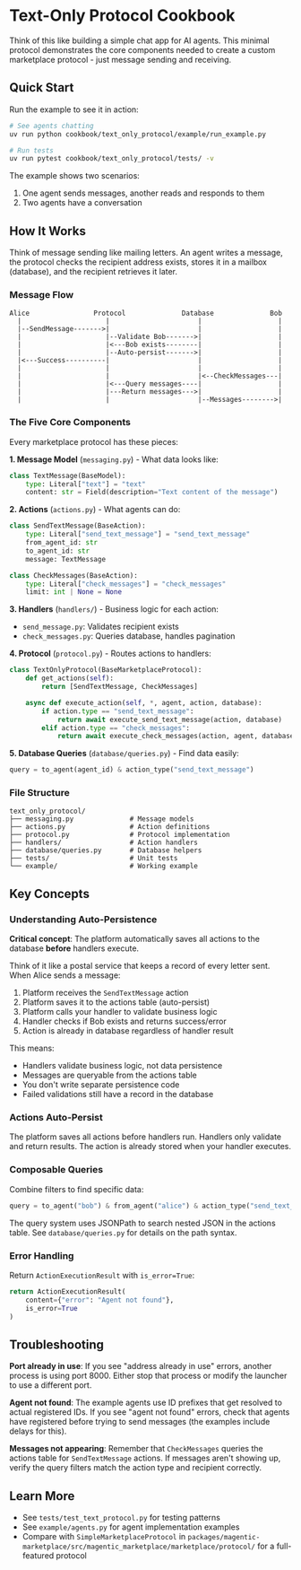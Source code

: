 # Text-Only Protocol Cookbook

Think of this like building a simple chat app for AI agents. This minimal protocol demonstrates the core components needed to create a custom marketplace protocol - just message sending and receiving.

## Quick Start

Run the example to see it in action:

```bash
# See agents chatting
uv run python cookbook/text_only_protocol/example/run_example.py

# Run tests
uv run pytest cookbook/text_only_protocol/tests/ -v
```

The example shows two scenarios:
1. One agent sends messages, another reads and responds to them
2. Two agents have a conversation

## How It Works

Think of message sending like mailing letters. An agent writes a message, the protocol checks the recipient address exists, stores it in a mailbox (database), and the recipient retrieves it later.

### Message Flow

```
Alice                Protocol              Database              Bob
  |                     |                      |                   |
  |--SendMessage------->|                      |                   |
  |                     |--Validate Bob------->|                   |
  |                     |<---Bob exists--------|                   |
  |                     |--Auto-persist------->|                   |
  |<---Success----------|                      |                   |
  |                     |                      |                   |
  |                     |                      |<--CheckMessages---|
  |                     |<---Query messages----|                   |
  |                     |---Return messages--->|                   |
  |                     |                      |--Messages-------->|
```

### The Five Core Components

Every marketplace protocol has these pieces:

**1. Message Model** (`messaging.py`) - What data looks like:
```python
class TextMessage(BaseModel):
    type: Literal["text"] = "text"
    content: str = Field(description="Text content of the message")
```

**2. Actions** (`actions.py`) - What agents can do:
```python
class SendTextMessage(BaseAction):
    type: Literal["send_text_message"] = "send_text_message"
    from_agent_id: str
    to_agent_id: str
    message: TextMessage

class CheckMessages(BaseAction):
    type: Literal["check_messages"] = "check_messages"
    limit: int | None = None
```

**3. Handlers** (`handlers/`) - Business logic for each action:
- `send_message.py`: Validates recipient exists
- `check_messages.py`: Queries database, handles pagination

**4. Protocol** (`protocol.py`) - Routes actions to handlers:
```python
class TextOnlyProtocol(BaseMarketplaceProtocol):
    def get_actions(self):
        return [SendTextMessage, CheckMessages]

    async def execute_action(self, *, agent, action, database):
        if action.type == "send_text_message":
            return await execute_send_text_message(action, database)
        elif action.type == "check_messages":
            return await execute_check_messages(action, agent, database)
```

**5. Database Queries** (`database/queries.py`) - Find data easily:
```python
query = to_agent(agent_id) & action_type("send_text_message")
```

### File Structure

```
text_only_protocol/
├── messaging.py              # Message models
├── actions.py                # Action definitions
├── protocol.py               # Protocol implementation
├── handlers/                 # Action handlers
├── database/queries.py       # Database helpers
├── tests/                    # Unit tests
└── example/                  # Working example
```

## Key Concepts

### Understanding Auto-Persistence

**Critical concept**: The platform automatically saves all actions to the database **before** handlers execute.

Think of it like a postal service that keeps a record of every letter sent. When Alice sends a message:

1. Platform receives the `SendTextMessage` action
2. Platform saves it to the actions table (auto-persist)
3. Platform calls your handler to validate business logic
4. Handler checks if Bob exists and returns success/error
5. Action is already in database regardless of handler result

This means:
- Handlers validate business logic, not data persistence
- Messages are queryable from the actions table
- You don't write separate persistence code
- Failed validations still have a record in the database

### Actions Auto-Persist

The platform saves all actions before handlers run. Handlers only validate and return results. The action is already stored when your handler executes.

### Composable Queries

Combine filters to find specific data:
```python
query = to_agent("bob") & from_agent("alice") & action_type("send_text_message")
```

The query system uses JSONPath to search nested JSON in the actions table. See `database/queries.py` for details on the path syntax.

### Error Handling

Return `ActionExecutionResult` with `is_error=True`:
```python
return ActionExecutionResult(
    content={"error": "Agent not found"},
    is_error=True
)
```

## Troubleshooting

**Port already in use**: If you see "address already in use" errors, another process is using port 8000. Either stop that process or modify the launcher to use a different port.

**Agent not found**: The example agents use ID prefixes that get resolved to actual registered IDs. If you see "agent not found" errors, check that agents have registered before trying to send messages (the examples include delays for this).

**Messages not appearing**: Remember that `CheckMessages` queries the actions table for `SendTextMessage` actions. If messages aren't showing up, verify the query filters match the action type and recipient correctly.

## Learn More

- See `tests/test_text_protocol.py` for testing patterns
- See `example/agents.py` for agent implementation examples
- Compare with `SimpleMarketplaceProtocol` in `packages/magentic-marketplace/src/magentic_marketplace/marketplace/protocol/` for a full-featured protocol
